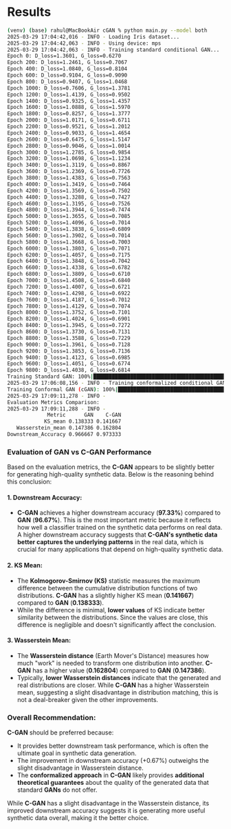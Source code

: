 # Results

```bash
(venv) (base) rahul@MacBookAir cGAN % python main.py --model both
2025-03-29 17:04:42,016 - INFO - Loading Iris dataset...
2025-03-29 17:04:42,063 - INFO - Using device: mps
2025-03-29 17:04:42,063 - INFO - Training standard conditional GAN...
Epoch 0: D_loss=1.3601, G_loss=0.6270                                                                                                                    
Epoch 200: D_loss=1.2461, G_loss=0.7067                                                                                                                  
Epoch 400: D_loss=1.0840, G_loss=0.8104                                                                                                                  
Epoch 600: D_loss=0.9104, G_loss=0.9090                                                                                                                  
Epoch 800: D_loss=0.9407, G_loss=1.0468                                                                                                                  
Epoch 1000: D_loss=0.7606, G_loss=1.3781                                                                                                                 
Epoch 1200: D_loss=1.4139, G_loss=0.9502                                                                                                                 
Epoch 1400: D_loss=0.9325, G_loss=1.4357                                                                                                                 
Epoch 1600: D_loss=1.0888, G_loss=1.5970                                                                                                                 
Epoch 1800: D_loss=0.8257, G_loss=1.3777                                                                                                                 
Epoch 2000: D_loss=1.0171, G_loss=0.6711                                                                                                                 
Epoch 2200: D_loss=0.9521, G_loss=1.2012                                                                                                                 
Epoch 2400: D_loss=0.9033, G_loss=1.4654                                                                                                                 
Epoch 2600: D_loss=0.6475, G_loss=1.5147                                                                                                                 
Epoch 2800: D_loss=0.9046, G_loss=1.0014                                                                                                                 
Epoch 3000: D_loss=1.2785, G_loss=0.9854                                                                                                                 
Epoch 3200: D_loss=1.0698, G_loss=1.1234                                                                                                                 
Epoch 3400: D_loss=1.3119, G_loss=0.8867                                                                                                                 
Epoch 3600: D_loss=1.2369, G_loss=0.7726                                                                                                                 
Epoch 3800: D_loss=1.4383, G_loss=0.7563                                                                                                                 
Epoch 4000: D_loss=1.3419, G_loss=0.7464                                                                                                                 
Epoch 4200: D_loss=1.3569, G_loss=0.7502                                                                                                                 
Epoch 4400: D_loss=1.3288, G_loss=0.7427                                                                                                                 
Epoch 4600: D_loss=1.3195, G_loss=0.7526                                                                                                                 
Epoch 4800: D_loss=1.3944, G_loss=0.7474                                                                                                                 
Epoch 5000: D_loss=1.3655, G_loss=0.7085                                                                                                                 
Epoch 5200: D_loss=1.4096, G_loss=0.7014                                                                                                                 
Epoch 5400: D_loss=1.3838, G_loss=0.6809                                                                                                                 
Epoch 5600: D_loss=1.3902, G_loss=0.7014                                                                                                                 
Epoch 5800: D_loss=1.3668, G_loss=0.7003                                                                                                                 
Epoch 6000: D_loss=1.3803, G_loss=0.7071                                                                                                                 
Epoch 6200: D_loss=1.4057, G_loss=0.7175                                                                                                                 
Epoch 6400: D_loss=1.3848, G_loss=0.7042                                                                                                                 
Epoch 6600: D_loss=1.4338, G_loss=0.6782                                                                                                                 
Epoch 6800: D_loss=1.3809, G_loss=0.6710                                                                                                                 
Epoch 7000: D_loss=1.4508, G_loss=0.6840                                                                                                                 
Epoch 7200: D_loss=1.4007, G_loss=0.6721                                                                                                                 
Epoch 7400: D_loss=1.4298, G_loss=0.6922                                                                                                                 
Epoch 7600: D_loss=1.4187, G_loss=0.7012                                                                                                                 
Epoch 7800: D_loss=1.4129, G_loss=0.7074                                                                                                                 
Epoch 8000: D_loss=1.3752, G_loss=0.7101                                                                                                                 
Epoch 8200: D_loss=1.4024, G_loss=0.6901                                                                                                                 
Epoch 8400: D_loss=1.3945, G_loss=0.7272                                                                                                                 
Epoch 8600: D_loss=1.3730, G_loss=0.7131                                                                                                                 
Epoch 8800: D_loss=1.3588, G_loss=0.7229                                                                                                                 
Epoch 9000: D_loss=1.3961, G_loss=0.7128                                                                                                                 
Epoch 9200: D_loss=1.3853, G_loss=0.7136                                                                                                                 
Epoch 9400: D_loss=1.4123, G_loss=0.6985                                                                                                                 
Epoch 9600: D_loss=1.4051, G_loss=0.6774                                                                                                                 
Epoch 9800: D_loss=1.4038, G_loss=0.6814                                                                                                                 
Training Standard GAN: 100%|██████████████████████████████████████████████████████████████████████████████████████| 10000/10000 [01:25<00:00, 117.19it/s]
2025-03-29 17:06:08,156 - INFO - Training conformalized conditional GAN (C-GAN)...
Training Conformal GAN (cGAN): 100%|███████████████████████████████████████████████████████████████████████████████| 10000/10000 [03:03<00:00, 54.62it/s]
2025-03-29 17:09:11,278 - INFO - 
Evaluation Metrics Comparison:
2025-03-29 17:09:11,288 - INFO - 
             Metric      GAN    C-GAN
            KS_mean 0.138333 0.141667
   Wasserstein_mean 0.147386 0.162804
Downstream_Accuracy 0.966667 0.973333
```

### Evaluation of GAN vs C-GAN Performance

Based on the evaluation metrics, the **C-GAN** appears to be slightly better for generating high-quality synthetic data. Below is the reasoning behind this conclusion:

#### 1. **Downstream Accuracy**:
- **C-GAN** achieves a higher downstream accuracy (**97.33%**) compared to **GAN** (**96.67%**). This is the most important metric because it reflects how well a classifier trained on the synthetic data performs on real data. A higher downstream accuracy suggests that **C-GAN's synthetic data better captures the underlying patterns** in the real data, which is crucial for many applications that depend on high-quality synthetic data.

#### 2. **KS Mean**:
- The **Kolmogorov-Smirnov (KS)** statistic measures the maximum difference between the cumulative distribution functions of two distributions. **C-GAN** has a slightly higher KS mean (**0.141667**) compared to **GAN** (**0.138333**). 
- While the difference is minimal, **lower values** of KS indicate better similarity between the distributions. Since the values are close, this difference is negligible and doesn't significantly affect the conclusion.

#### 3. **Wasserstein Mean**:
- The **Wasserstein distance** (Earth Mover's Distance) measures how much "work" is needed to transform one distribution into another. **C-GAN** has a higher value (**0.162804**) compared to **GAN** (**0.147386**).
- Typically, **lower Wasserstein distances** indicate that the generated and real distributions are closer. While **C-GAN** has a higher Wasserstein mean, suggesting a slight disadvantage in distribution matching, this is not a deal-breaker given the other improvements.

### Overall Recommendation:
**C-GAN** should be preferred because:
- It provides better downstream task performance, which is often the ultimate goal in synthetic data generation.
- The improvement in downstream accuracy (+0.67%) outweighs the slight disadvantage in Wasserstein distance.
- The **conformalized approach** in **C-GAN** likely provides **additional theoretical guarantees** about the quality of the generated data that standard **GANs** do not offer.

While **C-GAN** has a slight disadvantage in the Wasserstein distance, its improved downstream accuracy suggests it is generating more useful synthetic data overall, making it the better choice.
